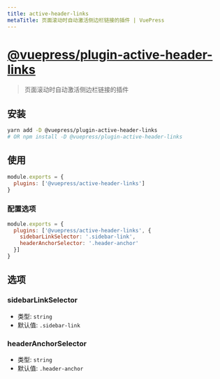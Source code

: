 ```yaml
---
title: active-header-links
metaTitle: 页面滚动时自动激活侧边栏链接的插件 | VuePress
---
```


# [@vuepress/plugin-active-header-links](https:/github.com/vuejs/vuepress/tree/master/packages/@vuepress/plugin-active-header-links)

> 页面滚动时自动激活侧边栏链接的插件

## 安装

```bash
yarn add -D @vuepress/plugin-active-header-links
# OR npm install -D @vuepress/plugin-active-header-links
```

## 使用

```javascript
module.exports = {
  plugins: ['@vuepress/active-header-links']
}
```

### 配置选项

```javascript
module.exports = {
  plugins: ['@vuepress/active-header-links', {
    sidebarLinkSelector: '.sidebar-link',
    headerAnchorSelector: '.header-anchor'
  }]
}
```

## 选项

### sidebarLinkSelector

- 类型: `string`
- 默认值: `.sidebar-link`

### headerAnchorSelector

- 类型: `string`
- 默认值: `.header-anchor`
